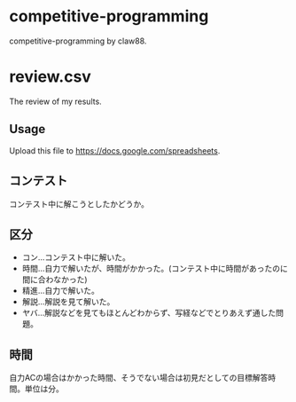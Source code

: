 # competitive-programming
competitive-programming by claw88.

# review.csv
The review of my results.

## Usage
Upload this file to <https://docs.google.com/spreadsheets>.

## コンテスト
コンテスト中に解こうとしたかどうか。

## 区分
* コン...コンテスト中に解いた。
* 時間...自力で解いたが、時間がかかった。(コンテスト中に時間があったのに間に合わなかった)
* 精進...自力で解いた。
* 解説...解説を見て解いた。
* ヤバ...解説などを見てもほとんどわからず、写経などでとりあえず通した問題。

## 時間
自力ACの場合はかかった時間、そうでない場合は初見だとしての目標解答時間。単位は分。
